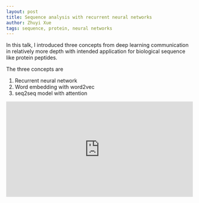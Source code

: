 ```yaml
---
layout: post
title: Sequence analysis with recurrent neural networks
author: Zhuyi Xue
tags: sequence, protein, neural networks
---
```


<!-- https://fettblog.eu/blog/2013/06/16/preserving-aspect-ratio-for-embedded-iframes/ -->
<style>
.aspect-ratio {
  position: relative;
  width: 100%;
  height: 0;
  padding-bottom: 51%;
}

.aspect-ratio iframe {
  position: absolute;
  width: 100%;
  height: 100%;
  left: 0; top: 0;
}
</style>

In this talk, I introduced three concepts from deep learning communication in
relatively more depth with intended application for biological sequence like
protein peptides.

The three concepts are

1. Recurrent neural network
1. Word embedding with word2vec
1. seq2seq model with attention


<div class="aspect-ratio">
<iframe
src="https://docs.google.com/presentation/d/e/2PACX-1vRulBQYNBFhJvImYHeWG2qvRblA87xSJICVXP0KPMwvEU3tJObqkzEfx-0LhtfaerRN7D5vjn-qUO4w/embed?start=false&loop=false&delayms=3000"
frameborder="0" allowfullscreen="true"
mozallowfullscreen="true" webkitallowfullscreen="true"></iframe>

</div>
